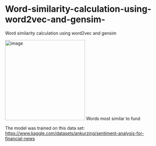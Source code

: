 # Word-similarity-calculation-using-word2vec-and-gensim-
Word similarity calculation using word2vec and gensim 

<img width="261" alt="image" src="https://user-images.githubusercontent.com/88580416/171100423-ff68abcd-f1a7-4b4d-8bbf-f012fa6632fb.png">
Words most similar to fund

The model was trained on this data set: https://www.kaggle.com/datasets/ankurzing/sentiment-analysis-for-financial-news

